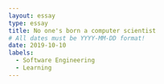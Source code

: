 ```yaml
---
layout: essay
type: essay
title: No one's born a computer scientist
# All dates must be YYYY-MM-DD format!
date: 2019-10-10
labels:
  - Software Engineering
  - Learning
---
```



